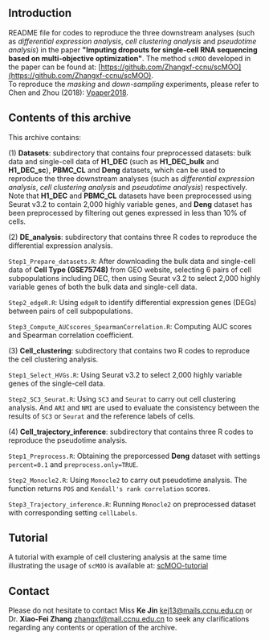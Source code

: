 Introduction
------------------------

README file for codes to reproduce the three downstream analyses (such as *differential expression analysis*, *cell clustering analysis* and *pseudotime analysis*) in the paper **"Imputing dropouts for single-cell RNA sequencing based on multi-objective optimization"**. The method `scMOO` developed in the paper can be found at: [https://github.com/Zhangxf-ccnu/scMOO](https://github.com/Zhangxf-ccnu/scMOO).   
To reproduce the *masking* and *down-sampling* experiments, please refer to Chen and Zhou (2018): [Vpaper2018](https://github.com/ChenMengjie/Vpaper2018).


Contents of this archive
------------------------
This archive contains:   
 
(1) **Datasets**: subdirectory that contains four preprocessed datasets: bulk data and single-cell data of **H1\_DEC** (such as **H1\_DEC\_bulk** and **H1\_DEC\_sc**), **PBMC\_CL** and **Deng** datasets, which can be used to reproduce the three downstream analyses (such as *differential expression analysis*, *cell clustering analysis* and *pseudotime analysis*) respectively.   
Note that **H1\_DEC** and **PBMC\_CL** datasets have been preprocessed using Seurat v3.2 to contain 2,000 highly variable genes, and **Deng** dataset has been preprocessed by filtering out genes expressed in less than 10% of cells.


(2) **DE\_analysis**: subdirectory that contains three R codes to reproduce the differential expression analysis.    

`Step1_Prepare_datasets.R`: After downloading the bulk data and single-cell data of **Cell Type (GSE75748)** from GEO website, selecting 6 pairs of cell subpopulations including DEC, then using Seurat v3.2 to select 2,000 highly variable genes of both the bulk data and single-cell data.    

`Step2_edgeR.R`: Using `edgeR` to identify differential expression genes (DEGs) between pairs of cell subpopulations.  

`Step3_Compute_AUCscores_SpearmanCorrelation.R`: Computing AUC scores and Spearman correlation coefficient.

(3) **Cell\_clustering**: subdirectory that contains two R codes to reproduce the cell clustering analysis. 

`Step1_Select_HVGs.R`: Using Seurat v3.2 to select 2,000 highly variable genes of the single-cell data.    

`Step2_SC3_Seurat.R`: Using `SC3` and `Seurat` to carry out cell clustering analysis. And `ARI` and `NMI` are used to evaluate the consistency between the results of `SC3` or `Seurat` and the reference labels of cells.   

(4) **Cell\_trajectory\_inference**: subdirectory that contains three R codes to reproduce the pseudotime analysis. 

`Step1_Preprocess.R`: Obtaining the preporcessed **Deng** dataset with settings `percent=0.1` and `preprocess.only=TRUE`. 

`Step2_Monocle2.R`: Using `Monocle2` to carry out pseudotime analysis. The function returns `POS` and `Kendall's rank correlation` scores.   

`Step3_Trajectory_inference.R`: Running `Monocle2` on preprocessed dataset with corresponding setting `cellLabels`.


Tutorial
------------------------
A tutorial with example of cell clustering analysis at the same time illustrating the usage of `scMOO` is available at:
[scMOO-tutorial](https://github.com/Zhangxf-ccnu/scMOO) 


Contact
------------------------
Please do not hesitate to contact Miss **Ke Jin** [kej13@mails.ccnu.edu.cn](kej13@mails.ccnu.edu.cn) or Dr. **Xiao-Fei Zhang** [zhangxf@mail.ccnu.edu.cn](zhangxf@mail.ccnu.edu.cn) to seek any clarifications regarding any contents or operation of the archive.
